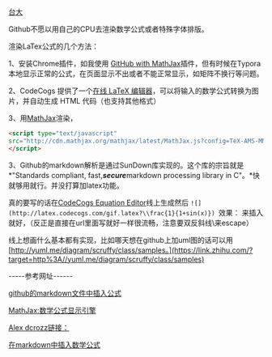 [台大](http://episte.math.ntu.edu.tw/cgi/mathfield.pl?fld=pro)

Github不愿以用自己的CPU去渲染数学公式或者特殊字体排版。

渲染LaTex公式的几个方法：

1、安装Chrome插件，如我使用 [GitHub with MathJax](https://chrome.google.com/webstore/detail/github-with-mathjax/ioemnmodlmafdkllaclgeombjnmnbima/related)插件，但有时候在Typora 本地显示正常的公式，在页面显示不出或者不能正常显示，如矩阵不换行等问题。

2、CodeCogs 提供了一个[在线 LaTeX 编辑器](https://www.codecogs.com/latex/eqneditor.php?lang=zh-cn)，可以将输入的数学公式转换为图片，并自动生成 HTML 代码（也支持其他格式）

3、用[MathJax](http://www.mathjax.org/)渲染，

```html
<script type="text/javascript"
src="http://cdn.mathjax.org/mathjax/latest/MathJax.js?config=TeX-AMS-MML_HTMLorMML">
</script>
```

3、Github的markdown解析是通过SunDown库实现的。这个库的宗旨就是*"Standards compliant, fast,***secure***markdown processing library in C"。*快就够用就行。并没打算加latex功能。

真的要写的话在[CodeCogs Equation Editor](https://link.zhihu.com/?target=http%3A//latex.codecogs.com/)线上生成然后 `![](http://latex.codecogs.com/gif.latex?\\frac{1}{1+sin(x)})
`效果：
来插入就好，（反正是直接在url里面写就好一样很流畅，注意要双反斜线\\来escape）

线上想画什么基本都有实现，比如哪天想在github上加uml图的话可以用[http://yuml.me/diagram/scruffy/class/samples。](https://link.zhihu.com/?target=http%3A//yuml.me/diagram/scruffy/class/samples)







-----参考网址------

[github的markdown文件中插入公式](http://www.wanguanglu.com/2016/07/18/github-markdown-equation/)

[MathJax:数学公式显示引擎](https://blog.lilydjwg.me/2011/5/23/mathjax-a-good-formula-display-engine.26966.html)

[Alex dcrozz链接：](https://www.zhihu.com/question/26887527/answer/127906478)

[在markdown中插入数学公式](http://www.mashangxue123.com/markdown/902675789.html)

